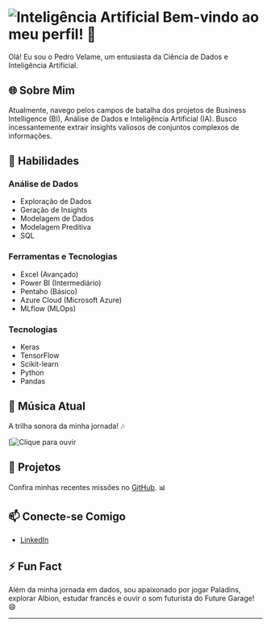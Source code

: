 # ![Inteligência Artificial](https://cdn.dribbble.com/users/32512/screenshots/4787574/light_ai_design_by_gleb.gif) Bem-vindo ao meu perfil! 🚀

Olá! Eu sou o Pedro Velame, um entusiasta da Ciência de Dados e Inteligência Artificial.

## 🌐 Sobre Mim

Atualmente, navego pelos campos de batalha dos projetos de Business Intelligence (BI), Análise de Dados e Inteligência Artificial (IA). Busco incessantemente extrair insights valiosos de conjuntos complexos de informações.

## 🚀 Habilidades

### Análise de Dados
- Exploração de Dados
- Geração de Insights
- Modelagem de Dados
- Modelagem Preditiva
- SQL

### Ferramentas e Tecnologias
- Excel (Avançado)
- Power BI (Intermediário)
- Pentaho (Básico)
- Azure Cloud (Microsoft Azure)
- MLflow (MLOps)

### Tecnologias
- Keras
- TensorFlow
- Scikit-learn
- Python
- Pandas

## 🎵 Música Atual

A trilha sonora da minha jornada! 🎶

[![Clique para ouvir](https://www.youtube.com/watch?v=e1w7R1hEvCs)


## 🚀 Projetos

Confira minhas recentes missões no [GitHub](https://github.com/pedrohvel). 📊

## 📫 Conecte-se Comigo

- [LinkedIn](https://www.linkedin.com/in/pedro-h-velame/)

## ⚡ Fun Fact

Além da minha jornada em dados, sou apaixonado por jogar Paladins, explorar Albion, estudar francês e ouvir o som futurista do Future Garage! 😄

---

